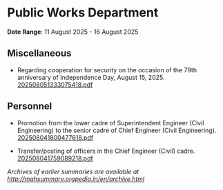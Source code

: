 # Public Works Department

**Date Range**: 11 August 2025 - 16 August 2025


## Miscellaneous
- Regarding cooperation for security on the occasion of the 79th anniversary of Independence Day, August 15, 2025.\
  [202508051333075418.pdf](https://gr.maharashtra.gov.in/Site/Upload/Government%20Resolutions/English/202508051333075418...pdf)

## Personnel
- Promotion from the lower cadre of Superintendent Engineer (Civil Engineering) to the senior cadre of Chief Engineer (Civil Engineering).\
  [202508041800477618.pdf](https://gr.maharashtra.gov.in/Site/Upload/Government%20Resolutions/English/202508041800477618.pdf)

- Transfer/posting of officers in the Chief Engineer (Civil) cadre.\
  [202508041759089218.pdf](https://gr.maharashtra.gov.in/Site/Upload/Government%20Resolutions/English/202508041759089218.pdf)


*Archives of earlier summaries are available at http://mahsummary.orgpedia.in/en/archive.html*